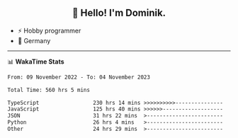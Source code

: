 <h2 align="center">👋 Hello! I'm Dominik.</h2>

- ⚡ Hobby programmer
- 📍 Germany

---
📊 **WakaTime Stats**
<!--START_SECTION:waka-->

```txt
From: 09 November 2022 - To: 04 November 2023

Total Time: 560 hrs 5 mins

TypeScript                 230 hrs 14 mins >>>>>>>>>>---------------   41.11 %
JavaScript                 125 hrs 40 mins >>>>>>-------------------   22.44 %
JSON                       31 hrs 22 mins  >------------------------   05.60 %
Python                     26 hrs 4 mins   >------------------------   04.66 %
Other                      24 hrs 29 mins  >------------------------   04.37 %
```

<!--END_SECTION:waka-->
